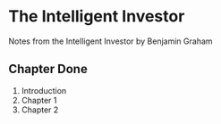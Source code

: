 # The Intelligent Investor
Notes from the Intelligent Investor by Benjamin Graham 

## Chapter Done
1. Introduction
2. Chapter 1
3. Chapter 2
